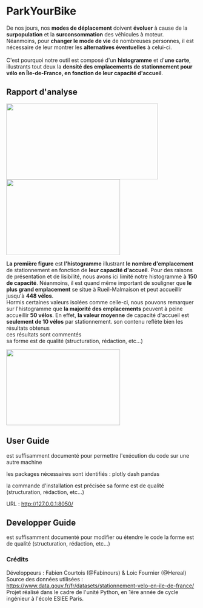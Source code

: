 # ParkYourBike

De nos jours, nos **modes de déplacement** doivent **évoluer** à cause de la **surpopulation** et la **surconsommation** des véhicules à moteur.<br>
Néanmoins, pour **changer le mode de vie** de nombreuses personnes, il est nécessaire de leur montrer les **alternatives éventuelles** à celui-ci.<br><br>
C'est pourquoi notre outil est composé d'un **histogramme** et d'**une carte**, illustrants tout deux la **densité des emplacements de stationnement pour vélo en Île-de-France, en fonction de leur capacité d'accueil**.

## Rapport d'analyse
<img src="https://github.com/Fabinours/PYB/blob/master/PYB/Images/histo.png" width="400" height="200">  <img src="https://github.com/Fabinours/PYB/blob/master/PYB/Images/carte1.png" width="300" height="200">

**La première figure** est **l'histogramme** illustrant **le nombre d'emplacement** de stationnement en fonction de **leur capacité d'accueil**. Pour des raisons de présentation et de lisibilité, nous avons ici limité notre histogramme à **150 de capacité**. Néanmoins, il est quand même important de souligner que **le plus grand emplacement** se situe à Rueil-Malmaison et peut accueillir jusqu'à **448 vélos**.<br>
Hormis certaines valeurs isolées comme celle-ci, nous pouvons remarquer sur l'histogramme que **la majorité des emplacements** peuvent à peine accueillir **50 vélos**. En effet, **la valeur moyenne** de capacité d'accueil est **seulement de 10 vélos** par stationnement.
son contenu reflète bien les résultats obtenus<br>
ces résultats sont commentés<br>
sa forme est de qualité (structuration, rédaction, etc...)<br>

<img src="https://github.com/Fabinours/PYB/blob/master/PYB/Images/carte2.png" width="300" height="200">

## User Guide

est suffisamment documenté pour permettre l'exécution du code sur une autre machine

les packages nécessaires sont identifiés :
plotly
dash
pandas

la commande d'installation est précisée
sa forme est de qualité (structuration, rédaction, etc...)

URL : http://127.0.0.1:8050/

## Developper Guide

est suffisamment documenté pour modifier ou étendre le code
la forme est de qualité (structuration, rédaction, etc...)

### Crédits

Développeurs : Fabien Courtois (@Fabinours) & Loic Fournier (@Hereal)<br>
Source des données utilisées : https://www.data.gouv.fr/fr/datasets/stationnement-velo-en-ile-de-france/<br>
Projet réalisé dans le cadre de l'unité Python, en 1ère année de cycle ingénieur à l'école ESIEE Paris.
